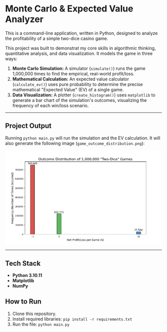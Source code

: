 # Monte Carlo & Expected Value Analyzer

This is a command-line application, written in Python, designed to analyze the profitability of a simple two-dice casino game.

This project was built to demonstrat my core skills in algorithmic thinking, quantitative analysis, and data visualization. It models the game in three ways:

1.  **Monte Carlo Simulation:** A simulator (`simulate()`) runs the game 1,000,000 times to find the empirical, real-world profit/loss.
2.  **Mathematical Calculation:** An expected value calculator (`calculate_ev()`) uses pure probability to determine the precise mathematical "Expected Value" (EV) of a single game.
3.  **Data Visualization:** A plotter (`create_histogram()`) uses `matplotlib` to generate a bar chart of the simulation's outcomes, visualizing the frequency of each win/loss scenario.

---

## Project Output

Running `python main.py` will run the simulation and the EV calculation. It will also generate the following image (`game_outcome_distribution.png`):

![Game Outcome Distribution](game_outcome_distribution.png)

---

## Tech Stack

* **Python 3.10.11**
* **Matplotlib**
* **NumPy**

## How to Run

1.  Clone this repository.
2.  Install required libraries: `pip install -r requirements.txt`
3.  Run the file: `python main.py`